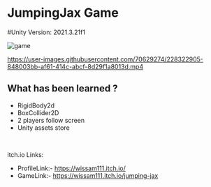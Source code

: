 # JumpingJax Game


#Unity Version: 2021.3.21f1


![game](https://user-images.githubusercontent.com/70629274/228323311-4bf8d0d9-2b48-4890-b9ff-f8404f5ad068.PNG)



https://user-images.githubusercontent.com/70629274/228322905-848003bb-af61-414c-abcf-8d29f1a8013d.mp4





## What has been learned ?

  - RigidBody2d
  - BoxCollider2D
  - 2 players follow screen
  - Unity assets store 
    
</br>


itch.io Links:
   - ProfileLink:- https://wissam111.itch.io/
   - GameLink:- https://wissam111.itch.io/jumping-jax



</br>



